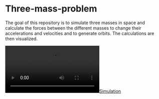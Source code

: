 # Three-mass-problem

The goal of this repository is to simulate three masses in space and calculate the forces between the different masses to change their accelerations and velocities and to generate orbits.
The calculations are then visualized.

[![Simulation](./clips/simulation.mp4)](./clips/simulation.mp4)